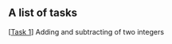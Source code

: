 
## A list of tasks

[[Task 1](src/main/java/org/haruatari/task1/Description.md)] Adding and subtracting of two integers